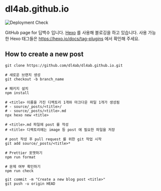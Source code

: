 # dl4ab.github.io

![Deployment Check](https://github.com/dl4ab/dl4ab.github.io/workflows/Deployment%20Check/badge.svg)

GitHub page for 딥백수 입니다. [Hexo](https://hexo.io/docs/tag-plugins) 를 사용해 블로깅을 하고 있습니다. 사용 가능한 Hexo 태그들은 https://hexo.io/docs/tag-plugins 에서 확인해 주세요.

## How to create a new post

```shell
git clone https://github.com/dl4ab/dl4ab.github.io.git

# 새로운 브랜치 생성
git checkout -b branch_name

# 패키지 설치
npm install

# <title> 이름을 가진 디렉토리 1개와 마크다운 파일 1개가 생성됨
# - source/_posts/<title>/
# - source/_posts/<title>.md
npx hexo new <title>

# <title>.md 파일에 post 를 작성
# <title> 디렉토리에는 image 등 post 에 필요한 파일을 저장

# post 작성 후 pull request 를 위한 git 작업 시작
git add source/_posts/<title>*

# Prettier 포맷하기
npm run format

# 문제 여부 확인하기
npm run check

git commit -m "Create a new blog post <title>"
git push -u origin HEAD
```
